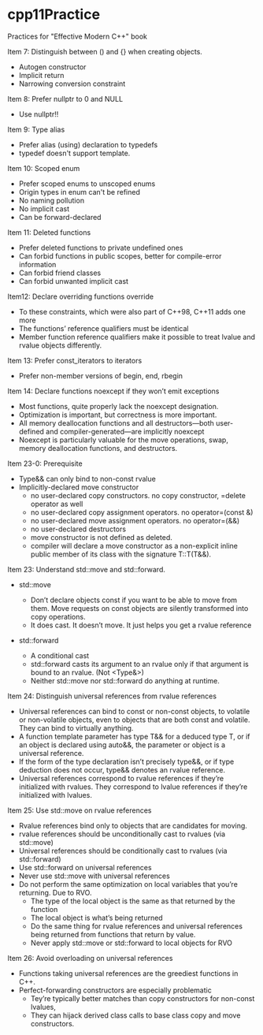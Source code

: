 # cpp11Practice
Practices for "Effective Modern C++" book

Item 7: Distinguish between () and {} when creating objects.
 - Autogen constructor
 - Implicit return
 - Narrowing conversion constraint

Item 8: Prefer nullptr to 0 and NULL
 - Use nullptr!!

Item 9: Type alias
 - Prefer alias (using) declaration to typedefs
 - typedef doesn't support template.

Item 10: Scoped enum
 - Prefer scoped enums to unscoped enums
 - Origin types in enum can't be refined
 - No naming pollution
 - No implicit cast
 - Can be forward-declared

Item 11: Deleted functions
 - Prefer deleted functions to private undefined ones
 - Can forbid functions in public scopes, better for compile-error information
 - Can forbid friend classes
 - Can forbid unwanted implicit cast

Item12: Declare overriding functions override
 - To these constraints, which were also part of C++98, C++11 adds one more
 - The functions’ reference qualifiers must be identical
 - Member function reference qualifiers make it possible to treat lvalue and rvalue objects differently.

Item 13: Prefer const_iterators to iterators
 - Prefer non-member versions of begin, end, rbegin

Item 14: Declare functions noexcept if they won’t emit exceptions
 - Most functions, quite properly lack the noexcept designation.
 - Optimization is important, but correctness is more important.
 - All memory deallocation functions and all destructors—both user-defined and compiler-generated—are implicitly noexcept
 - Noexcept is particularly valuable for the move operations, swap, memory deallocation functions, and destructors.

Item 23-0: Prerequisite
 - Type&& can only bind to non-const rvalue
 - Implicitly-declared move constructor
   - no user-declared copy constructors.  no copy constructor, =delete operator as well
   - no user-declared copy assignment operators.   no operator=(const &)
   - no user-declared move assignment operators.   no operator=(&&)
   - no user-declared destructors
   - move constructor is not defined as deleted.
   - compiler will declare a move constructor as a non-explicit inline public member of its class with the signature T::T(T&&).

Item 23: Understand std::move and std::forward.
 - std::move
   - Don’t declare objects const if you want to be able to move from them. Move requests on const objects are silently transformed into copy operations.
   - It does cast. It doesn’t move. It just helps you get a rvalue reference

 - std::forward
   - A conditional cast
   - std::forward casts its argument to an rvalue only if that argument is bound to an rvalue. (Not <Type&>)
   - Neither std::move nor std::forward do anything at runtime.

Item 24: Distinguish universal references from rvalue references
 - Universal references can bind to const or non-const objects, to volatile or non-volatile objects, even to objects that are both const and volatile. They can bind to virtually anything.
 - A function template parameter has type T&& for a deduced type T, or if an object is declared using auto&&, the parameter or object is a universal reference.
 - If the form of the type declaration isn’t precisely type&&, or if type deduction does not occur, type&& denotes an rvalue reference.
 - Universal references correspond to rvalue references if they’re initialized with rvalues. They correspond to lvalue references if they’re initialized with lvalues.

Item 25: Use std::move on rvalue references
 - Rvalue references bind only to objects that are candidates for moving.
 - rvalue references should be unconditionally cast to rvalues (via std::move)
 - Universal references should be conditionally cast to rvalues (via std::forward)
 - Use std::forward on universal references
 - Never use std::move with universal references
 - Do not perform the same optimization on local variables that you’re returning. Due to RVO.
   - The type of the local object is the same as that returned by the function
   - The local object is what’s being returned
   - Do the same thing for rvalue references and universal references being returned from functions that return by value.
   - Never apply std::move or std::forward to local objects for RVO

Item 26: Avoid overloading on universal references
  - Functions taking universal references are the greediest functions in C++.
  - Perfect-forwarding constructors are especially problematic
    - Tey’re typically better matches than copy constructors for non-const lvalues,
    - They can hijack derived class calls to base class copy and move constructors.

